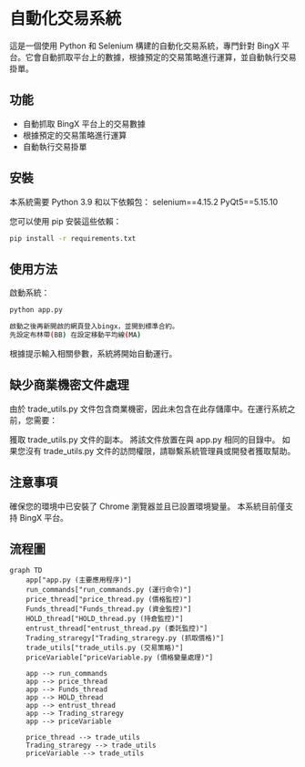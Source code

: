 # 自動化交易系統

這是一個使用 Python 和 Selenium 構建的自動化交易系統，專門針對 BingX 平台。它會自動抓取平台上的數據，根據預定的交易策略進行運算，並自動執行交易掛單。

## 功能

- 自動抓取 BingX 平台上的交易數據
- 根據預定的交易策略進行運算
- 自動執行交易掛單

## 安裝

本系統需要 Python 3.9 和以下依賴包：
selenium==4.15.2
PyQt5==5.15.10

您可以使用 pip 安裝這些依賴：

```bash
pip install -r requirements.txt
```

## 使用方法

啟動系統：

```bash
python app.py

啟動之後再新開啟的網頁登入bingx，並開到標準合約。
先設定布林帶(BB) 在設定移動平均線(MA)
```

根據提示輸入相關參數，系統將開始自動運行。

## 缺少商業機密文件處理

由於 trade_utils.py 文件包含商業機密，因此未包含在此存儲庫中。在運行系統之前，您需要：

獲取 trade_utils.py 文件的副本。
將該文件放置在與 app.py 相同的目錄中。
如果您沒有 trade_utils.py 文件的訪問權限，請聯繫系統管理員或開發者獲取幫助。

## 注意事項

確保您的環境中已安裝了 Chrome 瀏覽器並且已設置環境變量。
本系統目前僅支持 BingX 平台。

## 流程圖

```mermaid
graph TD
    app["app.py (主要應用程序)"]
    run_commands["run_commands.py (運行命令)"]
    price_thread["price_thread.py (價格監控)"]
    Funds_thread["Funds_thread.py (資金監控)"]
    HOLD_thread["HOLD_thread.py (持倉監控)"]
    entrust_thread["entrust_thread.py (委託監控)"]
    Trading_straregy["Trading_straregy.py (抓取價格)"]
    trade_utils["trade_utils.py (交易策略)"]
    priceVariable["priceVariable.py (價格變量處理)"]

    app --> run_commands
    app --> price_thread
    app --> Funds_thread
    app --> HOLD_thread
    app --> entrust_thread
    app --> Trading_straregy
    app --> priceVariable

    price_thread --> trade_utils
    Trading_straregy --> trade_utils
    priceVariable --> trade_utils
```


